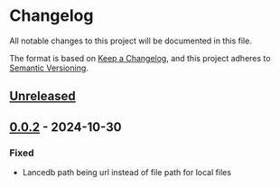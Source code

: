 # Changelog
All notable changes to this project will be documented in this file.

The format is based on [Keep a Changelog](https://keepachangelog.com/en/1.0.0/),
and this project adheres to [Semantic Versioning](https://semver.org/spec/v2.0.0.html).

## [Unreleased]

## [0.0.2] - 2024-10-30
### Fixed
- Lancedb path being url instead of file path for local files

[Unreleased]: https://github.com/subquery/subql-ai-app-framework"/compare/v0.0.2...HEAD
[0.0.2]: https://github.com/subquery/subql-ai-app-framework"/releases/tag/v0.0.2
